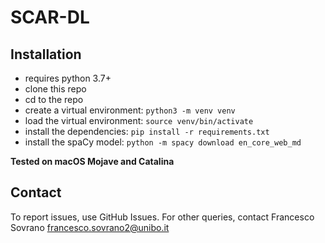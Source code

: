 # SCAR-DL

## Installation

* requires python 3.7+
* clone this repo
* cd to the repo
* create a virtual environment: `python3 -m venv venv`
* load the virtual environment: `source venv/bin/activate`
* install the dependencies: `pip install -r requirements.txt`
* install the spaCy model: `python -m spacy download en_core_web_md`

**Tested on macOS Mojave and Catalina**

Contact
-------

To report issues, use GitHub Issues. For other queries, contact Francesco Sovrano <francesco.sovrano2@unibo.it>
